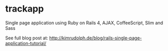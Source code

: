 trackapp
========

Single page application using Ruby on Rails 4, AJAX, CoffeeScript, Slim and Sass

See full blog post at: http://kimrudolph.de/blog/rails-single-page-application-tutorial/
